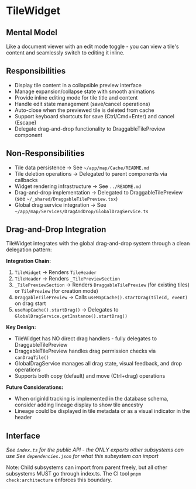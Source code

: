 # TileWidget

## Mental Model
Like a document viewer with an edit mode toggle - you can view a tile's content and seamlessly switch to editing it inline.

## Responsibilities
- Display tile content in a collapsible preview interface
- Manage expansion/collapse state with smooth animations
- Provide inline editing mode for tile title and content
- Handle edit state management (save/cancel operations)
- Auto-close when the previewed tile is deleted from cache
- Support keyboard shortcuts for save (Ctrl/Cmd+Enter) and cancel (Escape)
- Delegate drag-and-drop functionality to DraggableTilePreview component

## Non-Responsibilities
- Tile data persistence → See `~/app/map/Cache/README.md`
- Tile deletion operations → Delegated to parent components via callbacks
- Widget rendering infrastructure → See `../README.md`
- Drag-and-drop implementation → Delegated to DraggableTilePreview (see `~/_shared/DraggableTilePreview.tsx`)
- Global drag service integration → See `~/app/map/Services/DragAndDrop/GlobalDragService.ts`

## Drag-and-Drop Integration

TileWidget integrates with the global drag-and-drop system through a clean delegation pattern:

**Integration Chain:**
1. `TileWidget` → Renders `TileHeader`
2. `TileHeader` → Renders `_TilePreviewSection`
3. `_TilePreviewSection` → Renders `DraggableTilePreview` (for existing tiles) or `TilePreview` (for creation mode)
4. `DraggableTilePreview` → Calls `useMapCache().startDrag(tileId, event)` on drag start
5. `useMapCache().startDrag()` → Delegates to `GlobalDragService.getInstance().startDrag()`

**Key Design:**
- TileWidget has NO direct drag handlers - fully delegates to DraggableTilePreview
- DraggableTilePreview handles drag permission checks via `canDragTile()`
- GlobalDragService manages all drag state, visual feedback, and drop operations
- Supports both copy (default) and move (Ctrl+drag) operations

**Future Considerations:**
- When originId tracking is implemented in the database schema, consider adding lineage display to show tile ancestry
- Lineage could be displayed in tile metadata or as a visual indicator in the header

## Interface
*See `index.ts` for the public API - the ONLY exports other subsystems can use*
*See `dependencies.json` for what this subsystem can import*

Note: Child subsystems can import from parent freely, but all other subsystems MUST go through index.ts. The CI tool `pnpm check:architecture` enforces this boundary.